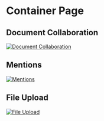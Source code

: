 # Container Page

## Document Collaboration

[![Document Collaboration](/assets/brief-example-01.PNG "Document Collaboration")](/assets/brief-example-01.PNG)

## Mentions

[![Mentions](/assets/Mentions.PNG "Mentions")](/assets/Mentions.PNG)

## File Upload

[![File Upload](/assets/file_upload.PNG "File Upload")](/assets/file_upload.PNG)